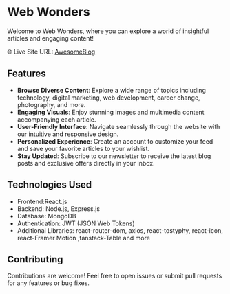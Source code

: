 # Web Wonders

Welcome to Web Wonders, where you can explore a world of insightful articles and engaging content!

🌐 Live Site URL: [AwesomeBlog](https://assignment-eleven-74640.web.app/)

## Features

- **Browse Diverse Content**: Explore a wide range of topics including technology, digital marketing, web development, career change, photography,  and more.
- **Engaging Visuals**: Enjoy stunning images and multimedia content accompanying each article.
- **User-Friendly Interface**: Navigate seamlessly through the website with our intuitive and responsive design.
- **Personalized Experience**: Create an account to customize your feed and save your favorite articles to your wishlist.
- **Stay Updated**: Subscribe to our newsletter to receive the latest blog posts and exclusive offers directly in your inbox.

## Technologies Used

- Frontend:React.js
- Backend: Node.js, Express.js
- Database: MongoDB
- Authentication: JWT (JSON Web Tokens)
- Additional Libraries: react-router-dom, axios, react-tostyphy, react-icon, react-Framer Motion ,tanstack-Table and more



## Contributing

Contributions are welcome! Feel free to open issues or submit pull requests for any features or bug fixes.


